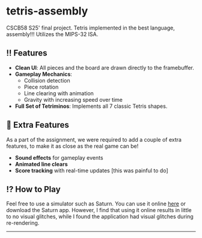 # tetris-assembly
CSCB58 S25' final project. Tetris implemented in the best language, assembly!!! Utilizes the MIPS-32 ISA. 

## ‼️ Features

* **Clean UI**: All pieces and the board are drawn directly to the framebuffer.
* **Gameplay Mechanics**:
  * Collision detection
  * Piece rotation
  * Line clearing with animation
  * Gravity with increasing speed over time
* **Full Set of Tetriminos**: Implements all 7 classic Tetris shapes.

## 💫 Extra Features

As a part of the assignment, we were required to add a couple of extra features, to make it as close as the real game can be! 

* **Sound effects** for gameplay events
* **Animated line clears**
* **Score tracking** with real-time updates [this was painful to do]

## ⁉️ How to Play

Feel free to use a simulator such as Saturn. You can use it online [here](https://1whatleytay.github.io/saturn) or download the Saturn app. However, I find that using it online results in little to no visual glitches, while I found the application had visual glitches during re-rendering. 

---

